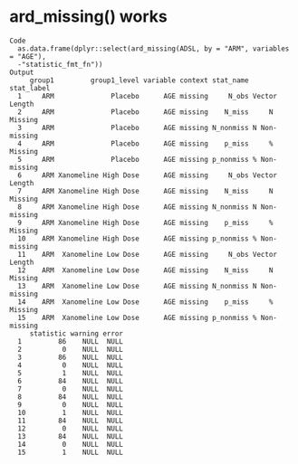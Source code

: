 # ard_missing() works

    Code
      as.data.frame(dplyr::select(ard_missing(ADSL, by = "ARM", variables = "AGE"),
      -"statistic_fmt_fn"))
    Output
         group1         group1_level variable context stat_name    stat_label
      1     ARM              Placebo      AGE missing     N_obs Vector Length
      2     ARM              Placebo      AGE missing    N_miss     N Missing
      3     ARM              Placebo      AGE missing N_nonmiss N Non-missing
      4     ARM              Placebo      AGE missing    p_miss     % Missing
      5     ARM              Placebo      AGE missing p_nonmiss % Non-missing
      6     ARM Xanomeline High Dose      AGE missing     N_obs Vector Length
      7     ARM Xanomeline High Dose      AGE missing    N_miss     N Missing
      8     ARM Xanomeline High Dose      AGE missing N_nonmiss N Non-missing
      9     ARM Xanomeline High Dose      AGE missing    p_miss     % Missing
      10    ARM Xanomeline High Dose      AGE missing p_nonmiss % Non-missing
      11    ARM  Xanomeline Low Dose      AGE missing     N_obs Vector Length
      12    ARM  Xanomeline Low Dose      AGE missing    N_miss     N Missing
      13    ARM  Xanomeline Low Dose      AGE missing N_nonmiss N Non-missing
      14    ARM  Xanomeline Low Dose      AGE missing    p_miss     % Missing
      15    ARM  Xanomeline Low Dose      AGE missing p_nonmiss % Non-missing
         statistic warning error
      1         86    NULL  NULL
      2          0    NULL  NULL
      3         86    NULL  NULL
      4          0    NULL  NULL
      5          1    NULL  NULL
      6         84    NULL  NULL
      7          0    NULL  NULL
      8         84    NULL  NULL
      9          0    NULL  NULL
      10         1    NULL  NULL
      11        84    NULL  NULL
      12         0    NULL  NULL
      13        84    NULL  NULL
      14         0    NULL  NULL
      15         1    NULL  NULL

